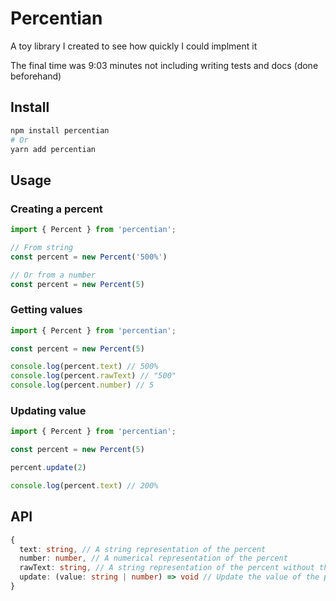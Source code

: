 # Percentian

A toy library I created to see how quickly I could implment it

The final time was 9:03 minutes not including writing tests and docs (done beforehand)

## Install

```sh
npm install percentian
# Or
yarn add percentian
```

## Usage

### Creating a percent

```typescript
import { Percent } from 'percentian';

// From string
const percent = new Percent('500%')

// Or from a number
const percent = new Percent(5)
```

### Getting values

```typescript
import { Percent } from 'percentian';

const percent = new Percent(5)

console.log(percent.text) // 500%
console.log(percent.rawText) // "500"
console.log(percent.number) // 5
```

### Updating value

```typescript
import { Percent } from 'percentian';

const percent = new Percent(5)

percent.update(2)

console.log(percent.text) // 200%
```

## API

```typescript
{
  text: string, // A string representation of the percent
  number: number, // A numerical representation of the percent
  rawText: string, // A string representation of the percent without the percent sign
  update: (value: string | number) => void // Update the value of the percent
}
```
